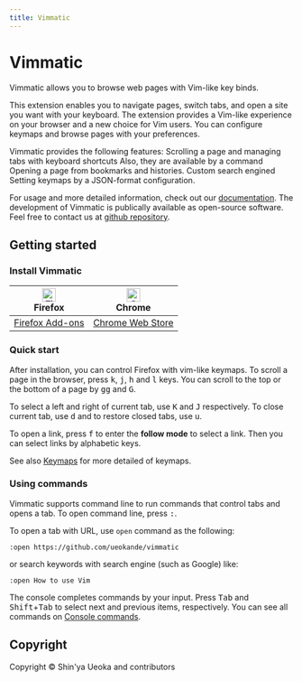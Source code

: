 ```yaml
---
title: Vimmatic
---
```


# Vimmatic

Vimmatic allows you to browse web pages with Vim-like key binds.

This extension enables you to navigate pages, switch tabs, and open a site you
want with your keyboard.  The extension provides a Vim-like experience on your
browser and a new choice for Vim users.  You can configure keymaps and browse
pages with your preferences.

Vimmatic provides the following features:
Scrolling a page and managing tabs with keyboard shortcuts
Also, they are available by a command
Opening a page from bookmarks and histories.
Custom search engined
Setting keymaps by a JSON-format configuration.

For usage and more detailed information, check out our [documentation][].
The development of Vimmatic is publically available as open-source software.
Feel free to contact us at [github repository][].

[documentation]: https://ueokande.github.io/vimmatic/
[github repository]: https://github.com/ueokande/vimmatic

## Getting started

### Install Vimmatic

| [<img src="https://raw.githubusercontent.com/alrra/browser-logos/master/src/firefox/firefox_48x48.png" alt="Firefox" width="24px" height="24px" />](http://godban.github.io/browsers-support-badges/)<br/>Firefox | [<img src="https://raw.githubusercontent.com/alrra/browser-logos/master/src/chrome/chrome_48x48.png" alt="Chrome" width="24px" height="24px" />](http://godban.github.io/browsers-support-badges/)<br/>Chrome |
| ----------------------------------------------------------------------------------------------------------------------------------------------------------------------------------------------------------------- | ------------------------------------------------------------------------------------------------------------------------------------------------------------------------------------------------------------- |
| [Firefox Add-ons][firefox_addons]                                                                                                                                                                                 | [Chrome Web Store][chrome_web_store]                                                                                                                                                                                |

### Quick start

After installation, you can control Firefox with vim-like keymaps.  To scroll a
page in the browser, press <kbd>k</kbd>, <kbd>j</kbd>, <kbd>h</kbd> and
<kbd>l</kbd> keys.  You can scroll to the top or the bottom of a page by
<kbd>g</kbd><kbd>g</kbd> and <kbd>G</kbd>.

To select a left and right of current tab, use <kbd>K</kbd> and <kbd>J</kbd>
respectively.  To close current tab, use <kbd>d</kbd> and to restore closed
tabs, use <kbd>u</kbd>.

To open a link, press <kbd>f</kbd> to enter the **follow mode** to select a
link.  Then you can select links by alphabetic keys.

See also [Keymaps](./keymaps) for more detailed of keymaps.

### Using commands

Vimmatic supports command line to run commands that control tabs and opens a
tab.  To open command line, press <kbd>:</kbd>.

To open a tab with URL, use `open` command as the following:

```
:open https://github.com/ueokande/vimmatic
```

or search keywords with search engine (such as Google) like:

```
:open How to use Vim
```

The console completes commands by your input.  Press <kbd>Tab</kbd> and <kbd>
Shift</kbd>+<kbd>Tab</kbd> to select next and previous items, respectively.
You can see all commands on [Console commands](./console_commands).

## Copyright

Copyright © Shin'ya Ueoka and contributors

[firefox_addons]: https://addons.mozilla.org/en-US/firefox/addon/vimmatic/
[chrome_web_store]: https://chrome.google.com/webstore/detail/vimmatic/pghmfgnakhjiphmlcnhfpgopkcjhiedc
